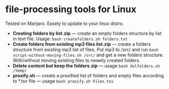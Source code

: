 # file-processing tools for Linux

Tested on Manjaro. Easely to update to your linux distro.

- **Creating folders by list.zip** — create an empty folders structure by list in text file. Usage: `bash createfolders.sh folders.txt`
- **Create folders from existing mp3 files list.zip** — create a folders structure from existing mp3 list of files. Put mp3 to /src/ and run `bash script-without-moving-files.sh /src/` and get a new folders structure. With/without moving existing files to newely created folders.
- **Delete content but keep the folders.zip**  — usage `bash delfolders.sh /temp/`
- **proxify.sh** — create a proxified list of folders and empty files according to *.tsv file — usage `bash proxify.sh Files.tsv`
